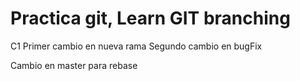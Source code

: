 # Practica git, Learn GIT branching

C1
Primer cambio en nueva rama
Segundo cambio en bugFix

Cambio en master para rebase
